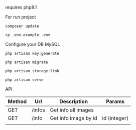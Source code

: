 requires 
    php8.1

For run project

    composer update

    cp .env.example .env

Configure your DB MySQL

    php artisan key:generate 

    php artisan migrate
    
    php artisan storage:link

    php artisan serve 


API 

| Method  | Url                | Description           | Params         |
|---------|--------------------|-----------------------|----------------|
| GET     | /infos             | Get info all images   |                |
| GET     | /info              | Get info image by id  | id (integer)   |
|         |                    |                       |                |